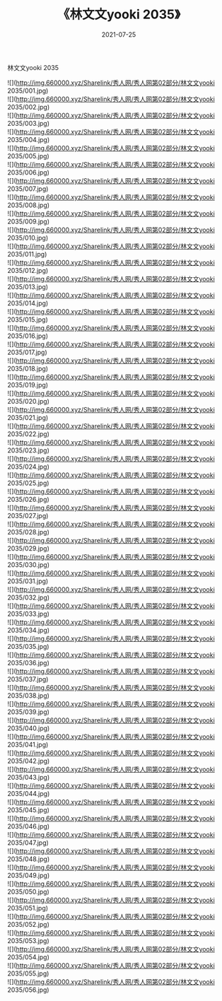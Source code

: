 ﻿---
layout: post
title:  《林文文yooki 2035》
date:   2021-07-25
img: http://img.660000.xyz/Sharelink/秀人网/秀人网第02部分/林文文yooki 2035/000.jpg
categories: [美女, 清纯, 唯美]
---

林文文yooki 2035

  ![](http://img.660000.xyz/Sharelink/秀人网/秀人网第02部分/林文文yooki 2035/001.jpg) <br> ![](http://img.660000.xyz/Sharelink/秀人网/秀人网第02部分/林文文yooki 2035/002.jpg) <br> ![](http://img.660000.xyz/Sharelink/秀人网/秀人网第02部分/林文文yooki 2035/003.jpg) <br> ![](http://img.660000.xyz/Sharelink/秀人网/秀人网第02部分/林文文yooki 2035/004.jpg) <br> ![](http://img.660000.xyz/Sharelink/秀人网/秀人网第02部分/林文文yooki 2035/005.jpg) <br> ![](http://img.660000.xyz/Sharelink/秀人网/秀人网第02部分/林文文yooki 2035/006.jpg) <br> ![](http://img.660000.xyz/Sharelink/秀人网/秀人网第02部分/林文文yooki 2035/007.jpg) <br> ![](http://img.660000.xyz/Sharelink/秀人网/秀人网第02部分/林文文yooki 2035/008.jpg) <br> ![](http://img.660000.xyz/Sharelink/秀人网/秀人网第02部分/林文文yooki 2035/009.jpg) <br> ![](http://img.660000.xyz/Sharelink/秀人网/秀人网第02部分/林文文yooki 2035/010.jpg) <br> ![](http://img.660000.xyz/Sharelink/秀人网/秀人网第02部分/林文文yooki 2035/011.jpg) <br> ![](http://img.660000.xyz/Sharelink/秀人网/秀人网第02部分/林文文yooki 2035/012.jpg) <br> ![](http://img.660000.xyz/Sharelink/秀人网/秀人网第02部分/林文文yooki 2035/013.jpg) <br> ![](http://img.660000.xyz/Sharelink/秀人网/秀人网第02部分/林文文yooki 2035/014.jpg) <br> ![](http://img.660000.xyz/Sharelink/秀人网/秀人网第02部分/林文文yooki 2035/015.jpg) <br> ![](http://img.660000.xyz/Sharelink/秀人网/秀人网第02部分/林文文yooki 2035/016.jpg) <br> ![](http://img.660000.xyz/Sharelink/秀人网/秀人网第02部分/林文文yooki 2035/017.jpg) <br> ![](http://img.660000.xyz/Sharelink/秀人网/秀人网第02部分/林文文yooki 2035/018.jpg) <br> ![](http://img.660000.xyz/Sharelink/秀人网/秀人网第02部分/林文文yooki 2035/019.jpg) <br> ![](http://img.660000.xyz/Sharelink/秀人网/秀人网第02部分/林文文yooki 2035/020.jpg) <br> ![](http://img.660000.xyz/Sharelink/秀人网/秀人网第02部分/林文文yooki 2035/021.jpg) <br> ![](http://img.660000.xyz/Sharelink/秀人网/秀人网第02部分/林文文yooki 2035/022.jpg) <br> ![](http://img.660000.xyz/Sharelink/秀人网/秀人网第02部分/林文文yooki 2035/023.jpg) <br> ![](http://img.660000.xyz/Sharelink/秀人网/秀人网第02部分/林文文yooki 2035/024.jpg) <br> ![](http://img.660000.xyz/Sharelink/秀人网/秀人网第02部分/林文文yooki 2035/025.jpg) <br> ![](http://img.660000.xyz/Sharelink/秀人网/秀人网第02部分/林文文yooki 2035/026.jpg) <br> ![](http://img.660000.xyz/Sharelink/秀人网/秀人网第02部分/林文文yooki 2035/027.jpg) <br> ![](http://img.660000.xyz/Sharelink/秀人网/秀人网第02部分/林文文yooki 2035/028.jpg) <br> ![](http://img.660000.xyz/Sharelink/秀人网/秀人网第02部分/林文文yooki 2035/029.jpg) <br> ![](http://img.660000.xyz/Sharelink/秀人网/秀人网第02部分/林文文yooki 2035/030.jpg) <br> ![](http://img.660000.xyz/Sharelink/秀人网/秀人网第02部分/林文文yooki 2035/031.jpg) <br> ![](http://img.660000.xyz/Sharelink/秀人网/秀人网第02部分/林文文yooki 2035/032.jpg) <br> ![](http://img.660000.xyz/Sharelink/秀人网/秀人网第02部分/林文文yooki 2035/033.jpg) <br> ![](http://img.660000.xyz/Sharelink/秀人网/秀人网第02部分/林文文yooki 2035/034.jpg) <br> ![](http://img.660000.xyz/Sharelink/秀人网/秀人网第02部分/林文文yooki 2035/035.jpg) <br> ![](http://img.660000.xyz/Sharelink/秀人网/秀人网第02部分/林文文yooki 2035/036.jpg) <br> ![](http://img.660000.xyz/Sharelink/秀人网/秀人网第02部分/林文文yooki 2035/037.jpg) <br> ![](http://img.660000.xyz/Sharelink/秀人网/秀人网第02部分/林文文yooki 2035/038.jpg) <br> ![](http://img.660000.xyz/Sharelink/秀人网/秀人网第02部分/林文文yooki 2035/039.jpg) <br> ![](http://img.660000.xyz/Sharelink/秀人网/秀人网第02部分/林文文yooki 2035/040.jpg) <br> ![](http://img.660000.xyz/Sharelink/秀人网/秀人网第02部分/林文文yooki 2035/041.jpg) <br> ![](http://img.660000.xyz/Sharelink/秀人网/秀人网第02部分/林文文yooki 2035/042.jpg) <br> ![](http://img.660000.xyz/Sharelink/秀人网/秀人网第02部分/林文文yooki 2035/043.jpg) <br> ![](http://img.660000.xyz/Sharelink/秀人网/秀人网第02部分/林文文yooki 2035/044.jpg) <br> ![](http://img.660000.xyz/Sharelink/秀人网/秀人网第02部分/林文文yooki 2035/045.jpg) <br> ![](http://img.660000.xyz/Sharelink/秀人网/秀人网第02部分/林文文yooki 2035/046.jpg) <br> ![](http://img.660000.xyz/Sharelink/秀人网/秀人网第02部分/林文文yooki 2035/047.jpg) <br> ![](http://img.660000.xyz/Sharelink/秀人网/秀人网第02部分/林文文yooki 2035/048.jpg) <br> ![](http://img.660000.xyz/Sharelink/秀人网/秀人网第02部分/林文文yooki 2035/049.jpg) <br> ![](http://img.660000.xyz/Sharelink/秀人网/秀人网第02部分/林文文yooki 2035/050.jpg) <br> ![](http://img.660000.xyz/Sharelink/秀人网/秀人网第02部分/林文文yooki 2035/051.jpg) <br> ![](http://img.660000.xyz/Sharelink/秀人网/秀人网第02部分/林文文yooki 2035/052.jpg) <br> ![](http://img.660000.xyz/Sharelink/秀人网/秀人网第02部分/林文文yooki 2035/053.jpg) <br> ![](http://img.660000.xyz/Sharelink/秀人网/秀人网第02部分/林文文yooki 2035/054.jpg) <br> ![](http://img.660000.xyz/Sharelink/秀人网/秀人网第02部分/林文文yooki 2035/055.jpg) <br> ![](http://img.660000.xyz/Sharelink/秀人网/秀人网第02部分/林文文yooki 2035/056.jpg) <br>